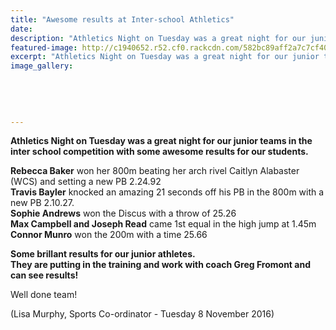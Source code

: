 ```yaml
---
title: "Awesome results at Inter-school Athletics"
date: 
description: "Athletics Night on Tuesday was a great night for our junior teams in the inter school competition with some awesome results for our WHS students."
featured-image: http://c1940652.r52.cf0.rackcdn.com/582bc89aff2a7c7cf40001f7/Running-Reb-Baker-3.jpg
excerpt: "Athletics Night on Tuesday was a great night for our junior teams in the inter school competition with some awesome results for our WHS students."
image_gallery:
    
    
    
    
    
---
```


<p><strong>Athletics Night on Tuesday was a great night for our junior teams in the inter school competition with some awesome results for our students.</strong></p>
<p><strong>Rebecca Baker</strong> won her 800m beating her arch rivel Caitlyn Alabaster (WCS) and setting a new PB 2.24.92<br /><strong>Travis Bayler</strong><span>&nbsp;knocked an amazing 21 seconds off his PB in the 800m with a new PB 2.10.27.</span><br /><strong>Sophie Andrews</strong> won the Discus with a throw of 25.26<span class="text_exposed_show"><br /><strong>Max Campbell and Joseph Read</strong> came 1st equal in the high jump at 1.45m<br /><strong>Connor Munro</strong> won the 200m with a time 25.66</span></p>
<div class="text_exposed_show">
<p><strong>Some brillant results for our junior athletes. <br />They are putting in the training and work with coach Greg Fromont and can see results!</strong></p>
<p>Well done team!</p>
<p>(Lisa Murphy, Sports Co-ordinator - Tuesday 8 November 2016)</p>
</div>

